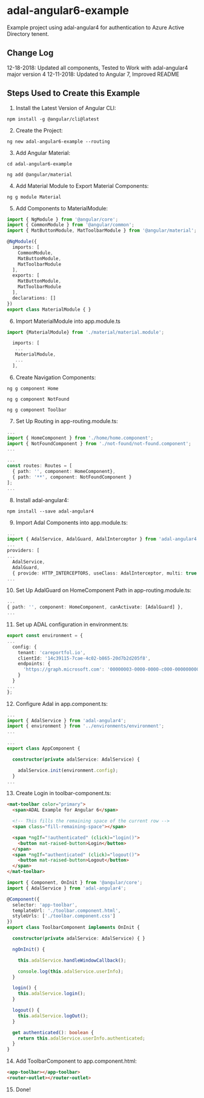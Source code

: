# adal-angular6-example

Example project using adal-angular4 for authentication to Azure Active Directory tenent.

## Change Log
12-18-2018: Updated all components, Tested to Work with adal-angular4 major version 4
12-11-2018: Updated to Angular 7, Improved README

## Steps Used to Create this Example

1. Install the Latest Version of Angular CLI:

```
npm install -g @angular/cli@latest
```

2. Create the Project:

```
ng new adal-angular6-example --routing
```

3. Add Angular Material:

```
cd adal-angular6-example

ng add @angular/material
```

4. Add Material Module to Export Material Components:

```
ng g module Material
```

5. Add Components to MaterialModule:

```typescript
import { NgModule } from '@angular/core';
import { CommonModule } from '@angular/common';
import { MatButtonModule, MatToolbarModule } from '@angular/material';

@NgModule({
  imports: [
    CommonModule,
    MatButtonModule,
    MatToolbarModule
  ],
  exports: [
    MatButtonModule,
    MatToolbarModule
  ],
  declarations: []
})
export class MaterialModule { }
```

6. Import MaterialModule into app.module.ts

```typescript
import {MaterialModule} from './material/material.module';
```

```typescript
  imports: [
   ...
   MaterialModule,
   ...
  ],
```

6. Create Navigation Components:

```
ng g component Home

ng g component NotFound

ng g component Toolbar
```

7. Set Up Routing in app-routing.module.ts:

```typescript
...
import { HomeComponent } from './home/home.component';
import { NotFoundComponent } from './not-found/not-found.component';
...
```

```typescript
...
const routes: Routes = [
  { path: '', component: HomeComponent},
  { path: '**', component: NotFoundComponent }
];
...
```

8. Install adal-angular4:

```
npm install --save adal-angular4
```

9. Import Adal Components into app.module.ts:

```typescript
...
import { AdalService, AdalGuard, AdalInterceptor } from 'adal-angular4';
...
providers: [
...
  AdalService,
  AdalGuard,
  { provide: HTTP_INTERCEPTORS, useClass: AdalInterceptor, multi: true }],
...
```

10. Set Up AdalGuard on HomeComponent Path in app-routing.module.ts:

```typescript
...
{ path: '', component: HomeComponent, canActivate: [AdalGuard] },
...
```

11. Set up ADAL configuration in environment.ts:

```typescript
export const environment = {
...
  config: {
    tenant: 'careportfol.io',
    clientId: '14c39115-7cae-4c02-b865-20d7b2d205f8',
    endpoints: {
      'https://graph.microsoft.com': '00000003-0000-0000-c000-000000000000'
    }
  }
...
};
```

12. Configure Adal in app.component.ts:

```typescript
...
import { AdalService } from 'adal-angular4';
import { environment } from '../environments/environment';
...
```

```typescript
...
export class AppComponent {

  constructor(private adalService: AdalService) {

    adalService.init(environment.config);
  }
...
```

13. Create Login in toolbar-component.ts:

```html
<mat-toolbar color="primary">
  <span>ADAL Example for Angular 6</span>

  <!-- This fills the remaining space of the current row -->
  <span class="fill-remaining-space"></span>

  <span *ngIf="!authenticated" (click)="login()">
    <button mat-raised-button>Login</button>
  </span>
  <span *ngIf="authenticated" (click)="logout()">
    <button mat-raised-button>Logout</button>
  </span>
</mat-toolbar>
```

```typescript
import { Component, OnInit } from '@angular/core';
import { AdalService } from 'adal-angular4';

@Component({
  selector: 'app-toolbar',
  templateUrl: './toolbar.component.html',
  styleUrls: ['./toolbar.component.css']
})
export class ToolbarComponent implements OnInit {

  constructor(private adalService: AdalService) { }

  ngOnInit() {

    this.adalService.handleWindowCallback();

    console.log(this.adalService.userInfo);
  }

  login() {
    this.adalService.login();
  }

  logout() {
    this.adalService.logOut();
  }

  get authenticated(): boolean {
    return this.adalService.userInfo.authenticated;
  }
}
```

14. Add ToolbarComponent to app.component.html:

```html
<app-toolbar></app-toolbar>
<router-outlet></router-outlet>
```

15. Done!